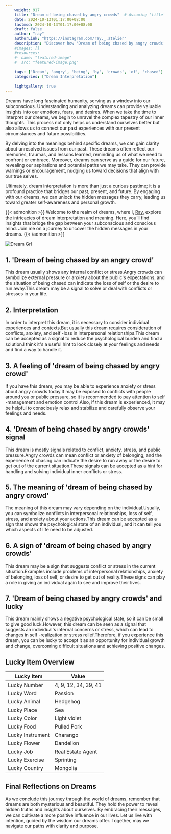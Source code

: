 ```yaml
---
    weight: 917
    title: "Dream of being chased by angry crowds"  # Assuming 'title' column exists
    date: 2024-10-13T01:17:00+08:00
    lastmod: 2024-10-13T01:17:00+08:00
    draft: false
    author: "ray"
    authorLink: "https://instagram.com/ray._.atelier"
    description: "Discover how 'Dream of being chased by angry crowds' can interpret your future and uncover its significant meanings in your life."
    #images: []
    #resources:
    #- name: "featured-image"
    #  src: "featured-image.png"
    
    tags: ['Dream', 'angry', 'being', 'by', 'crowds', 'of', 'chased']
    categories: ["Dream Interpretation"]
    
    lightgallery: true
---
```

    
Dreams have long fascinated humanity, serving as a window into our subconscious. Understanding and analyzing dreams can provide valuable insights into our emotions, fears, and desires. When we take the time to interpret our dreams, we begin to unravel the complex tapestry of our inner thoughts. This process not only helps us understand ourselves better but also allows us to connect our past experiences with our present circumstances and future possibilities.

By delving into the meanings behind specific dreams, we can gain clarity about unresolved issues from our past. These dreams often reflect our memories, traumas, and lessons learned, reminding us of what we need to confront or embrace. Moreover, dreams can serve as a guide for our future, revealing our aspirations and potential paths we may take. They can provide warnings or encouragement, nudging us toward decisions that align with our true selves.

Ultimately, dream interpretation is more than just a curious pastime; it is a profound practice that bridges our past, present, and future. By engaging with our dreams, we can unlock the hidden messages they carry, leading us toward greater self-awareness and personal growth.

{{< admonition >}}
Welcome to the realm of dreams, where I, [Ray](https://instagram.com/ray._.atelier), explore the intricacies of dream interpretation and meaning. Here, you’ll find insights that bridge the gap between your subconscious and conscious mind. Join me on a journey to uncover the hidden messages in your dreams.
{{< /admonition >}}

![Dream Grl](https://cdn.pixabay.com/photo/2017/11/02/03/35/gothic-2910057_1280.jpg "Dream Grl")

## 1. 'Dream of being chased by an angry crowd'
This dream usually shows any internal conflict or stress.Angry crowds can symbolize external pressure or anxiety about the public's expectations, and the situation of being chased can indicate the loss of self or the desire to run away.This dream may be a signal to solve or deal with conflicts or stresses in your life.

## 2. Interpretation
In order to interpret this dream, it is necessary to consider individual experiences and contexts.But usually this dream requires consideration of conflicts, anxiety, and self -loss in interpersonal relationships.This dream can be accepted as a signal to reduce the psychological burden and find a solution.I think it's a useful hint to look closely at your feelings and needs and find a way to handle it.

## 3. A feeling of 'dream of being chased by angry crowd'
If you have this dream, you may be able to experience anxiety or stress about angry crowds today.It may be exposed to conflicts with people around you or public pressure, so it is recommended to pay attention to self -management and emotion control.Also, if this dream is experienced, it may be helpful to consciously relax and stabilize and carefully observe your feelings and needs.

## 4. 'Dream of being chased by angry crowds' signal
This dream is mostly signals related to conflict, anxiety, stress, and public pressure.Angry crowds can mean conflict or anxiety of belonging, and the experience of chasing can indicate the desire to run away or the desire to get out of the current situation.These signals can be accepted as a hint for handling and solving individual inner conflicts or stress.

## 5. The meaning of 'dream of being chased by angry crowd'
The meaning of this dream may vary depending on the individual.Usually, you can symbolize conflicts in interpersonal relationships, loss of self, stress, and anxiety about your actions.This dream can be accepted as a sign that shows the psychological state of an individual, and it can tell you which aspects of life need to be adjusted.

## 6. A sign of 'dream of being chased by angry crowds'
This dream may be a sign that suggests conflict or stress in the current situation.Examples include problems of interpersonal relationships, anxiety of belonging, loss of self, or desire to get out of reality.These signs can play a role in giving an individual again to see and improve their lives.

## 7. 'Dream of being chased by angry crowds' and lucky
This dream mainly shows a negative psychological state, so it can be small to give good luck.However, this dream can be seen as a signal that suggests an individual's internal concerns or stress, which can lead to changes in self -realization or stress relief.Therefore, if you experience this dream, you can be lucky to accept it as an opportunity for individual growth and change, overcoming difficult situations and achieving positive changes.

## Lucky Item Overview
| Lucky Item          | Value              |
|---------------|--------------------|
| Lucky Number        | 4, 9, 12, 34, 39, 41  |
| Lucky Word          | Passion |
| Lucky Animal        | Hedgehog |
| Lucky Place         | Sea     |
| Lucky Color         | Light violet     |
| Lucky Food          | Pulled Pork      |
| Lucky Instrument    | Charango |
| Lucky Flower        | Dandelion    |
| Lucky Job           | Real Estate Agent       |
| Lucky Exercise      | Sprinting  |
| Lucky Country       | Mongolia    |


##  Final Reflections on Dreams

As we conclude this journey through the world of dreams, remember that dreams are both mysterious and beautiful. They hold the power to reveal hidden truths and insights about ourselves. By embracing their messages, we can cultivate a more positive influence in our lives. Let us live with intention, guided by the wisdom our dreams offer. Together, may we navigate our paths with clarity and purpose.
